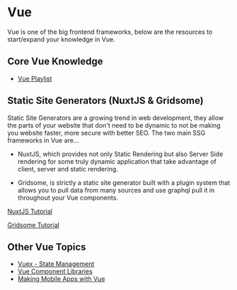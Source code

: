 # Vue

Vue is one of the big frontend frameworks, below are the resources to start/expand your knowledge in Vue.

## Core Vue Knowledge

- [Vue Playlist](https://www.youtube.com/playlist?list=PLY6oTPmKnKbbsEAIDfFAlhAVbSCIt2Bxx)

## Static Site Generators (NuxtJS & Gridsome)

Static Site Generators are a growing trend in web development, they allow the parts of your website that don't need to be dynamic to not be making you website faster, more secure with better SEO. The two main SSG frameworks in Vue are...

- NuxtJS, which provides not only Static Rendering but also Server Side rendering for some truly dynamic application that take advantage of client, server and static rendering.

- Gridsome, is strictly a static site generator built with a plugin system that allows you to pull data from many sources and use graphql pull it in throughout your Vue components.

[NuxtJS Tutorial](https://www.youtube.com/watch?v=YjmLFdXiCJU&list=PLe30vg_FG4OQihO5an0tNT_dpkxig8iPz)

[Gridsome Tutorial](https://www.youtube.com/watch?v=uF3K3IpRfhE)

## Other Vue Topics

- [Vuex - State Management](https://www.youtube.com/watch?v=5lVQgZzLMHc)
- [Vue Component Libraries](https://www.youtube.com/watch?v=me7k7HimFJw)
- [Making Mobile Apps with Vue](https://www.youtube.com/watch?v=QvU3eYova6I&list=PLiKWVuUOQtPZ98ZM2EDiWkD91X-_lOrSZ)
